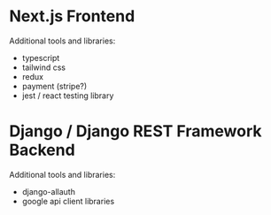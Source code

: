 # Next.js Frontend

Additional tools and libraries:

- typescript
- tailwind css
- redux
- payment (stripe?)
- jest / react testing library

# Django / Django REST Framework Backend

Additional tools and libraries:

- django-allauth
- google api client libraries
